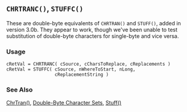 ## `CHRTRANC()`, `STUFFC()`

These are double-byte equivalents of `CHRTRAN()` and `STUFF()`, added in version 3.0b. They appear to work, though we've been unable to test substitution of double-byte characters for single-byte and vice versa.

### Usage

```foxpro
cRetVal = CHRTRANC( cSource, cCharsToReplace, cReplacements )
cRetVal = STUFFC( cSource, nWhereToStart, nLong,
                  cReplacementString )
```
### See Also

[ChrTran()](s4g006.md), [Double-Byte Character Sets](s4g665.md), [Stuff()](s4g006.md)